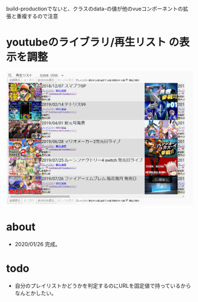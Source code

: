 build-productionでないと、クラスのdata-の値が他のvueコンポーネントの拡張と重複するので注意

# youtubeのライブラリ/再生リスト の表示を調整

![](https://raw.githubusercontent.com/fushihara/youtube-library-playlist-vue/fe903cbaef4566d5151498db489b1bbae868682e/doc/imgTemp-2020-01-26-02-27-55.png)

# about

- 2020/01/26 完成。

# todo

- 自分のプレイリストかどうかを判定するのにURLを固定値で持っているからなんとかしたい。
